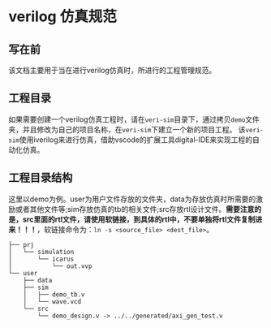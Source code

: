 # verilog 仿真规范

## 写在前
该文档主要用于当在进行verilog仿真时，所进行的工程管理规范。

## 工程目录
如果需要创建一个verilog仿真工程时，请在`veri-sim`目录下，通过拷贝`demo`文件夹，并且修改为自己的项目名称，在`veri-sim`下建立一个新的项目工程。
该`veri-sim`使用iverilog来进行仿真，借助vscode的扩展工具digital-IDE来实现工程的自动化仿真。

## 工程目录结构
这里以demo为例。user为用户文件存放的文件夹，data为存放仿真时所需要的激励或者其他文件等;sim存放仿真的tb的相关文件;src存放rtl设计文件。**需要注意的是，src里面的rtl文件，请使用软链接，到具体的rtl中，不要单独将rtl文件复制进来！！！**，软链接命令为：`ln -s <source_file> <dest_file>`。
~~~
├── prj
│   └── simulation
│       └── icarus
│           └── out.vvp
└── user
    ├── data
    ├── sim
    │   ├── demo_tb.v
    │   └── wave.vcd
    └── src
        └── demo_design.v -> ../../generated/axi_gen_test.v
        
~~~



